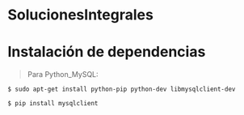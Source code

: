 # SolucionesIntegrales

# Instalación de dependencias

> Para Python_MySQL:

    $ sudo apt-get install python-pip python-dev libmysqlclient-dev

    $ pip install mysqlclient

